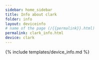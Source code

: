 ```yaml
---
sidebar: home_sidebar
title: Info about clark
folder: info
layout: deviceinfo
# name of the page (/{{permalink}}.html)
permalink: clark_info.html
device: clark
---
```

{% include templates/device_info.md %}
